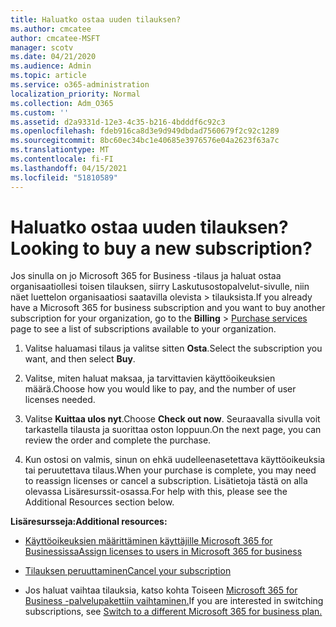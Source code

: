 ```yaml
---
title: Haluatko ostaa uuden tilauksen?
ms.author: cmcatee
author: cmcatee-MSFT
manager: scotv
ms.date: 04/21/2020
ms.audience: Admin
ms.topic: article
ms.service: o365-administration
localization_priority: Normal
ms.collection: Adm_O365
ms.custom: ''
ms.assetid: d2a9331d-12e3-4c35-b216-4bdddf6c92c3
ms.openlocfilehash: fdeb916ca8d3e9d949dbdad7560679f2c92c1289
ms.sourcegitcommit: 8bc60ec34bc1e40685e3976576e04a2623f63a7c
ms.translationtype: MT
ms.contentlocale: fi-FI
ms.lasthandoff: 04/15/2021
ms.locfileid: "51810589"
---
```

# <a name="looking-to-buy-a-new-subscription"></a><span data-ttu-id="af44e-102">Haluatko ostaa uuden tilauksen?</span><span class="sxs-lookup"><span data-stu-id="af44e-102">Looking to buy a new subscription?</span></span>

<span data-ttu-id="af44e-103">Jos sinulla on jo Microsoft 365 for Business -tilaus ja haluat ostaa  organisaatiollesi toisen tilauksen, siirry Laskutusostopalvelut-sivulle, niin näet luettelon organisaatiosi saatavilla olevista \> [](https://go.microsoft.com/fwlink/p/?linkid=868433) tilauksista.</span><span class="sxs-lookup"><span data-stu-id="af44e-103">If you already have a Microsoft 365 for business subscription and you want to buy another subscription for your organization, go to the **Billing** \> [Purchase services](https://go.microsoft.com/fwlink/p/?linkid=868433) page to see a list of subscriptions available to your organization.</span></span>
 
1. <span data-ttu-id="af44e-104">Valitse haluamasi tilaus ja valitse sitten **Osta**.</span><span class="sxs-lookup"><span data-stu-id="af44e-104">Select the subscription you want, and then select **Buy**.</span></span>

2. <span data-ttu-id="af44e-105">Valitse, miten haluat maksaa, ja tarvittavien käyttöoikeuksien määrä.</span><span class="sxs-lookup"><span data-stu-id="af44e-105">Choose how you would like to pay, and the number of user licenses needed.</span></span>

3. <span data-ttu-id="af44e-106">Valitse **Kuittaa ulos nyt**.</span><span class="sxs-lookup"><span data-stu-id="af44e-106">Choose **Check out now**.</span></span> <span data-ttu-id="af44e-107">Seuraavalla sivulla voit tarkastella tilausta ja suorittaa oston loppuun.</span><span class="sxs-lookup"><span data-stu-id="af44e-107">On the next page, you can review the order and complete the purchase.</span></span>

4. <span data-ttu-id="af44e-108">Kun ostosi on valmis, sinun on ehkä uudelleenasetettava käyttöoikeuksia tai peruutettava tilaus.</span><span class="sxs-lookup"><span data-stu-id="af44e-108">When your purchase is complete, you may need to reassign licenses or cancel a subscription.</span></span> <span data-ttu-id="af44e-109">Lisätietoja tästä on alla olevassa Lisäresurssit-osassa.</span><span class="sxs-lookup"><span data-stu-id="af44e-109">For help with this, please see the Additional Resources section below.</span></span>

 <span data-ttu-id="af44e-110">**Lisäresursseja:**</span><span class="sxs-lookup"><span data-stu-id="af44e-110">**Additional resources:**</span></span>
  
- [<span data-ttu-id="af44e-111">Käyttöoikeuksien määrittäminen käyttäjille Microsoft 365 for Businessissa</span><span class="sxs-lookup"><span data-stu-id="af44e-111">Assign licenses to users in Microsoft 365 for business</span></span>](https://docs.microsoft.com/microsoft-365/admin/add-users/add-users)
    
- [<span data-ttu-id="af44e-112">Tilauksen peruuttaminen</span><span class="sxs-lookup"><span data-stu-id="af44e-112">Cancel your subscription</span></span>](https://docs.microsoft.com/microsoft-365/commerce/subscriptions/cancel-your-subscription)
    
- <span data-ttu-id="af44e-113">Jos haluat vaihtaa tilauksia, katso kohta Toiseen [Microsoft 365 for Business -palvelupakettiin vaihtaminen.](https://docs.microsoft.com/microsoft-365/commerce/subscriptions/switch-to-a-different-plan)</span><span class="sxs-lookup"><span data-stu-id="af44e-113">If you are interested in switching subscriptions, see [Switch to a different Microsoft 365 for business plan.](https://docs.microsoft.com/microsoft-365/commerce/subscriptions/switch-to-a-different-plan)</span></span>